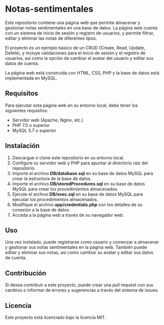 # Notas-sentimentales
Este repositorio contiene una página web que permite almacenar y gestionar notas sentimentales en una base de datos. La página web cuenta con un sistema de inicio de sesión y registro de usuarios, y permite filtrar, editar y eliminar las notas de diferentes tipos.

El proyecto es un ejemplo básico de un CRUD (Create, Read, Update, Delete), y incluye validaciones para el inicio de sesión y el registro de usuarios, así como la opción de cambiar el avatar del usuario y editar sus datos de cuenta.

La página web está construida con HTML, CSS, PHP y la base de datos está implementada en MySQL.

## Requisitos
Para ejecutar esta página web en su entorno local, debe tener los siguientes requisitos:

- Servidor web (Apache, Nginx, etc.)
- PHP 7.0 o superior
- MySQL 5.7 o superior

## Instalación
1. Descargue o clone este repositorio en su entorno local.
2. Configure su servidor web y PHP para apuntar al directorio raíz del repositorio.
3. Importe el archivo **DB/database.sql** en su base de datos MySQL para crear la estructura de la base de datos.
4. Importe el archivo **DB/storedProcedures.sql** en su base de datos MySQL para crear los procedimientos almacenados.
5. Ejecute el archivo **DB/exec.sql** en su base de datos MySQL para ejecutar los procedimientos almacenados.
6. Modifique el archivo **app/credentials.php** con los detalles de su conexión a la base de datos.
7. Acceda a la página web a través de su navegador web.

## Uso
Una vez instalado, puede registrarse como usuario y comenzar a almacenar y gestionar sus notas sentimentales en la página web. También puede editar y eliminar sus notas, así como cambiar su avatar y editar sus datos de cuenta.

## Contribución
Si desea contribuir a este proyecto, puede crear una pull request con sus cambios o informar de errores y sugerencias a través del sistema de issues.

## Licencia
Este proyecto está licenciado bajo la licencia MIT.
